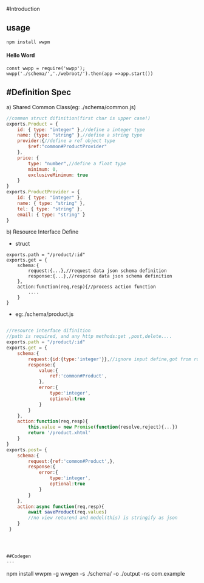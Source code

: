 #Introduction

usage
---
```
npm install wwpm
```
#### Hello Word

```
const wwpp = require('wwpp');
wwpp('./schema/','./webroot/').then(app =>app.start())

```

#Definition Spec
---

  a) Shared Common Class(eg: ./schema/common.js)

``` javascript
//common struct difinition(first char is upper case!)
exports.Product = {
    id: { type: "integer" },//define a integer type
    name: {type: "string" },//define a string type
    provider:{//define a ref object type
        $ref:"common#ProductProvider"
    },
    price: {
        type: "number",//define a float type
        minimum: 0,
        exclusiveMinimum: true
    }
}
exports.ProductProvider = {
    id: { type: "integer" },
    name: { type: "string" },
    tel: { type: "string" },
    email: { type: "string" }
}
```
  b) Resource Interface Define 
  
* struct

```
exports.path = "/product/:id"
exports.get = {
	schema:{
		request:{...},//request data json schema definition
		response:{...},//response data json schema definition
	},
	action:function(req,resp){//process action function
		....
	}
}
```
     
* eg:./schema/product.js

``` javascript

//resource interface difinition
//path is required, and any http methods:get ,post,delete....
exports.path = "/product/:id"
exports.get = {
    schema:{
        request:{id:{type:'integer'}},//ignore input define,got from router
        response:{
            value:{
                ref:'common#Product',
            },
            error:{
                type:'integer',
                optional:true
            }
        }
    },
    action:function(req,resp){
        this.value = new Promise(function(resolve,reject){...})
        return '/product.xhtml'
    }
}
exports.post= {
    schema:{
        request:{ref:'common#Product',},
        response:{
            error:{
                type:'integer',
                optional:true
            }
        }
    },
    action:async function(req,resp){
        await saveProduct(req.values)
        //no view returend and model(this) is stringify as json
    }
 }




##Codegen
---
```
npm install wwpm -g
wwgen -s ./schema/ -o ./output -ns com.example
```